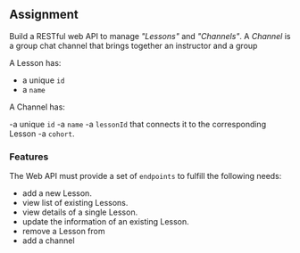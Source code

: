## Assignment

Build a RESTful web API to manage _"Lessons"_ and _"Channels"_. A _Channel_ is a group chat channel that brings together an instructor and a group

A Lesson has: 

- a unique `id`
- a `name`


A Channel has: 

-a unique `id`
-a `name`
-a `lessonId` that connects it to the corresponding Lesson
-a `cohort`.


### Features

The Web API must provide a set of `endpoints` to fulfill the following needs:

- add a new Lesson.
- view list of existing Lessons.
- view details of a single Lesson.
- update the information of an existing Lesson.
- remove a Lesson from
- add a channel